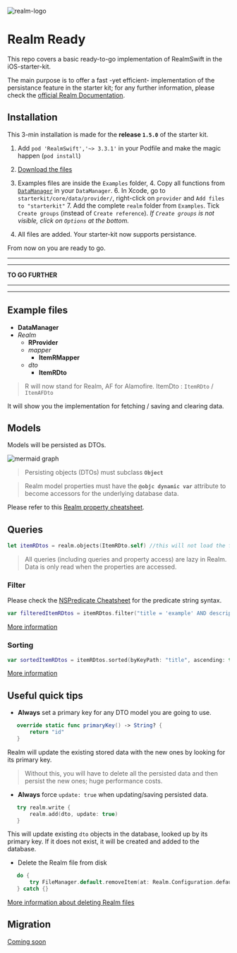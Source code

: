 ﻿![realm-logo](https://github.com/realm/realm-cocoa/raw/master/logo.png)
# Realm Ready

This repo covers a basic ready-to-go implementation of RealmSwift in the iOS-starter-kit.

The main purpose is to offer a fast -yet efficient- implementation of the persistance feature in the starter kit; for any further information, please check the [official Realm Documentation](https://www.realm.io/docs/swift/latest/).


## Installation

This 3-min installation is made for the **release `1.5.0`** of the starter kit.
 1. Add `pod 'RealmSwift','~> 3.3.1'` in your Podfile and make the magic happen (`pod install`)
 
 2. [Download the files](https://github.com/victor-yn/realm-ready/archive/master.zip)

 3. Examples files are inside the `Examples` folder, 
	 4. Copy all functions from [`DataManager`](https://github.com/victor-yn/realm-ready/blob/master/Examples/DataManager.swift) in your `DataManager`.
	 6. In Xcode, go to `starterkit/core/data/provider/`, right-click on `provider` and `Add files to "starterkit"`
	 7.  Add the complete `realm` folder from  `Examples`. Tick `Create groups` (instead of `Create reference`). *If `Create groups` is not visible, click on `Options` at the bottom.*
 7. All files are added. Your starter-kit now supports persistance.

From now on you are ready to go.

------------------------------
------------------------------

**TO GO FURTHER**

------------------------------
------------------------------


## Example files

- **DataManager**
- *Realm*
	- **RProvider**
	- *mapper*
		- **ItemRMapper**
	- *dto*
		- **ItemRDto**

> R will now stand for Realm, AF for Alamofire.
> ItemDto : `ItemRDto` / `ItemAFDto`

It will show you the implementation for fetching / saving and clearing data. 

## Models

Models will be persisted as DTOs. 

![mermaid graph](https://image.ibb.co/cPEqbJ/azzzz.png)
>Persisting objects (DTOs) must subclass **`Object`**

>Realm model properties must have the **`@objc dynamic var`** attribute to become accessors for the underlying database data.

Please refer to this [Realm property cheatsheet](https://www.realm.io/docs/swift/latest/#property-cheatsheet).

## Queries

 ```Swift
let itemRDtos = realm.objects(ItemRDto.self) //this will not load the fetched objects into memory
```
>All queries (including queries and property access) are lazy in Realm. Data is only read when the properties are accessed.

### Filter

Please check the [NSPredicate Cheatsheet](https://academy.realm.io/posts/nspredicate-cheatsheet/) for the predicate string syntax.

 ```Swift
var filteredItemRDtos = itemRDtos.filter("title = 'example' AND description BEGINSWITH 'I'")
```

[More information](https://www.realm.io/docs/swift/latest/#filtering)

### Sorting

 ```Swift
var sortedItemRDtos = itemRDtos.sorted(byKeyPath: "title", ascending: true)
```

[More information](https://www.realm.io/docs/swift/latest/#sorting)


## Useful quick tips

- **Always** set a primary key for any DTO model you are going to use.
 ```Swift
	override static func primaryKey() -> String? {
		return "id"
	}
```
Realm will update the existing stored data with the new ones by looking for its primary key.

> Without this, you will have to delete all the persisted data and then persist the new ones; huge performance costs.

- **Always** force `update: true` when updating/saving persisted data.
 ```Swift
	try realm.write {
		realm.add(dto, update: true)
	}
```
This will update existing `dto` objects in the database, looked up by its primary key. If it does not exist, it will be created and added to the database.


- Delete the Realm file from disk

 ```Swift
	do {
		try FileManager.default.removeItem(at: Realm.Configuration.defaultConfiguration.fileURL!)
	} catch {}
```

[More information about deleting Realm files](https://www.realm.io/docs/swift/latest/#deleting-realm-files)


## Migration

[Coming soon](https://www.realm.io/docs/swift/latest/#migrations)
